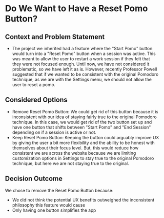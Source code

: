 # Do We Want to Have a Reset Pomo Button?

## Context and Problem Statement

* The project we inherited had a feature where the "Start Pomo" button would turn into a "Reset Pomo" button when a session was active. This was meant to allow the user to restart a work session if they felt that they were not focused enough. Until now, we have not considered it problematic, so we have left it as is. However, recently Professor Powell suggested that if we wanted to be consistent with the original Pomodoro technique, as we are with the Settings menu, we should not allow the user to reset a pomo.

## Considered Options

* Remove Reset Pomo Button: We could get rid of this button because it is inconsistent with our idea of staying fairly true to the original Pomodoro technique. In this case, we would get rid of the two button set up and have one button that shifts between "Start Pomo" and "End Session" depending on if a session is active or not.
* Keep Reset Pomo Button: Keeping the button could arguably improve UX by giving the user a bit more flexibility and the ability to be honest with themselves about their focus level. But, this would reduce how consistent we are across the website because we are limiting customization options in Settings to stay true to the original Pomodoro technique, but here we are not staying true to the original.

## Decision Outcome

We chose to remove the Reset Pomo Button because:
  * We did not think the potential UX benefits outweighed the inconsistent philosophy this feature would cause
  * Only having one button simplifies the app